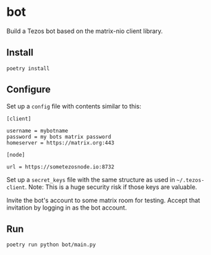 # bot

Build a Tezos bot based on the matrix-nio client library.

## Install

```
poetry install
```

## Configure

Set up a `config` file with contents similar to this:

```
[client]

username = mybotname
password = my bots matrix password
homeserver = https://matrix.org:443

[node]

url = https://sometezosnode.io:8732
```

Set up a `secret_keys` file with the same structure as used in `~/.tezos-client`.
Note: This is a huge security risk if those keys are valuable.

Invite the bot's account to some matrix room for testing. Accept that invitation by logging in as the bot account.

## Run

```
poetry run python bot/main.py
```
